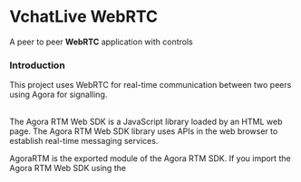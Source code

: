 <h1> VchatLive WebRTC</h1>

A peer to peer <b>WebRTC</b> application with controls

<h3> Introduction</h3>
This project uses WebRTC for real-time communication between two peers using Agora for signalling.<br>
<br>

The Agora RTM Web SDK is a JavaScript library loaded by an HTML web page. The Agora RTM Web SDK library uses APIs in the web browser to establish real-time messaging services.

AgoraRTM is the exported module of the Agora RTM SDK. If you import the Agora RTM Web SDK using the <script> tag, the SDK creates a global variable called AgoraRTM, which includes all the module members.

Please use the RtmClient.on and RtmChannel.on methods to add event listeners to the RtmClient and RtmChannel objects.<br>
Documentation link :https://api-ref.agora.io/en/signaling-sdk/web/1.x/index.html


<h2>WebRTC</h2>
The WebRTC (Web Real Time Communication) API allows us to communicate peer to peer without the hassle of setting up network communication protocols, NAT traversals, different audio and video codecs, etc.

Note: NAT (Network Address Translation) is the mechanism by which the devices on a network are given public IPs to communicate on the internet.
